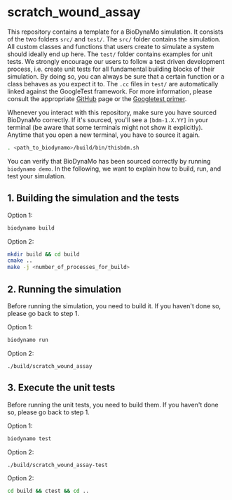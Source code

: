 # scratch_wound_assay

This repository contains a template for a BioDynaMo simulation. It consists of 
the two folders `src/` and `test/`. The `src/` folder contains the simulation. 
All custom classes and functions that users create to simulate a system 
should ideally end up here. The `test/` folder contains examples for unit tests.
We strongly encourage our users to follow a test driven development process, 
i.e. create unit tests for all fundamental building blocks of their simulation.
By doing so, you can always be sure that a certain function or a class behaves 
as you expect it to. The `.cc` files in `test/` are automatically linked against 
the GoogleTest framework. For more information, please consult the appropriate
[GitHub](https://github.com/google/googletest) page or the 
[Googletest primer](https://google.github.io/googletest/primer.html).

Whenever you interact with this repository, make sure you have sourced BioDynaMo
correctly. If it's sourced, you'll see a `[bdm-1.X.YY]` in your terminal 
(be aware that some terminals might not show it explicitly). 
Anytime that you open a new terminal, you have to source it again. 
```bash
. <path_to_biodynamo>/build/bin/thisbdm.sh
```

You can verify that BioDynaMo has been sourced correctly by running 
`biodynamo demo`. In the following, we want to explain how to build, run, and 
test your simulation.

## 1. Building the simulation and the tests

Option 1:
```bash
biodynamo build
```

Option 2:
```bash
mkdir build && cd build
cmake ..
make -j <number_of_processes_for_build>
```

## 2. Running the simulation

Before running the simulation, you need to build it. If you haven't done so, 
please go back to step 1.

Option 1:
```bash
biodynamo run
```

Option 2:
```
./build/scratch_wound_assay
```

## 3. Execute the unit tests

Before running the unit tests, you need to build them. If you haven't done so, 
please go back to step 1.

Option 1:
```bash
biodynamo test
```

Option 2:
```bash
./build/scratch_wound_assay-test
```

Option 2:
```bash
cd build && ctest && cd ..
```
